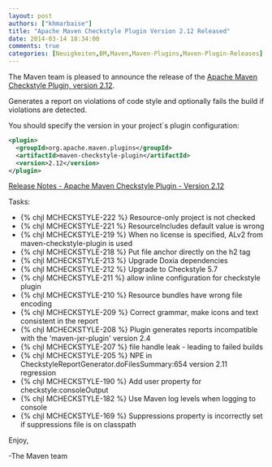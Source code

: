```yaml
---
layout: post
authors: ["khmarbaise"]
title: "Apache Maven Checkstyle Plugin Version 2.12 Released"
date: 2014-03-14 18:34:00
comments: true
categories: [Neuigkeiten,BM,Maven,Maven-Plugins,Maven-Plugin-Releases]
---
```

The Maven team is pleased to announce the release of the 
[Apache Maven Checkstyle Plugin, version 2.12](https://maven.apache.org/plugins/maven-checkstyle-plugin/).

Generates a report on violations of code style and optionally fails the build if violations are detected.

You should specify the version in your project´s plugin configuration:

``` xml
<plugin>
  <groupId>org.apache.maven.plugins</groupId>
  <artifactId>maven-checkstyle-plugin</artifactId>
  <version>2.12</version>
</plugin>
```

<!-- more -->

[Release Notes - Apache Maven Checkstyle Plugin - Version 2.12](http://jira.codehaus.org/secure/ReleaseNote.jspa?projectId=11127&styleName=Html&version=19723)

Tasks:

 * {% chjl MCHECKSTYLE-222 %} Resource-only project is not checked
 * {% chjl MCHECKSTYLE-221 %} ResourceIncludes default value is wrong
 * {% chjl MCHECKSTYLE-219 %} When no license is specified, ALv2 from maven-checkstyle-plugin is used
 * {% chjl MCHECKSTYLE-218 %} Put file anchor directly on the h2 tag
 * {% chjl MCHECKSTYLE-213 %} Upgrade Doxia dependencies
 * {% chjl MCHECKSTYLE-212 %} Upgrade to Checkstyle 5.7
 * {% chjl MCHECKSTYLE-211 %} allow inline configuration for checkstyle plugin
 * {% chjl MCHECKSTYLE-210 %} Resource bundles have wrong file encoding
 * {% chjl MCHECKSTYLE-209 %} Correct grammar, make icons and text consistent in the report
 * {% chjl MCHECKSTYLE-208 %} Plugin generates reports incompatible with the 'maven-jxr-plugin' version 2.4
 * {% chjl MCHECKSTYLE-207 %} file handle leak - leading to failed builds
 * {% chjl MCHECKSTYLE-205 %} NPE in CheckstyleReportGenerator.doFilesSummary:654 version 2.11 regression
 * {% chjl MCHECKSTYLE-190 %} Add user property for checkstyle:consoleOutput
 * {% chjl MCHECKSTYLE-182 %} Use Maven log levels when logging to console
 * {% chjl MCHECKSTYLE-169 %} Suppressions property is incorrectly set if suppressions file is on classpath


Enjoy,

-The Maven team
